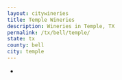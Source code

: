 ```yaml
---
layout: citywineries
title: Temple Wineries
description: Wineries in Temple, TX
permalink: /tx/bell/temple/
state: tx
county: bell
city: temple
---
```

-
